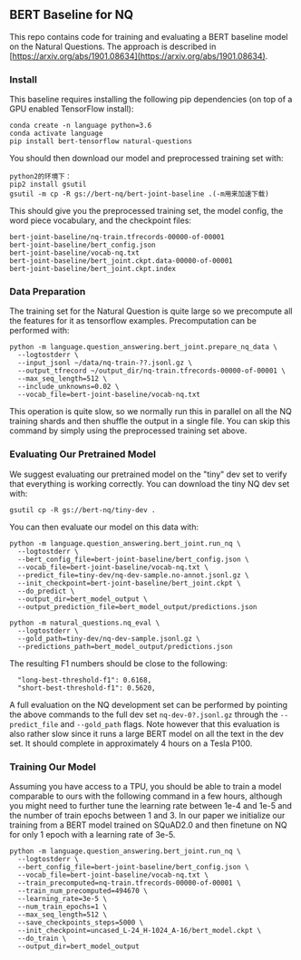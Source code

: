 ## BERT Baseline for NQ

This repo contains code for training and evaluating a BERT baseline model on
the Natural Questions. The approach is described in
[https://arxiv.org/abs/1901.08634](https://arxiv.org/abs/1901.08634).

### Install

This baseline requires installing the following pip dependencies (on top of
a GPU enabled TensorFlow install):

```
conda create -n language python=3.6
conda activate language
pip install bert-tensorflow natural-questions
```

You should then download our model and preprocessed training set with:

```
python2的环境下：
pip2 install gsutil
gsutil -m cp -R gs://bert-nq/bert-joint-baseline .(-m用来加速下载)
```

This should give you the preprocessed training set, the model config,
the word piece vocabulary, and the checkpoint files:

```
bert-joint-baseline/nq-train.tfrecords-00000-of-00001
bert-joint-baseline/bert_config.json
bert-joint-baseline/vocab-nq.txt
bert-joint-baseline/bert_joint.ckpt.data-00000-of-00001
bert-joint-baseline/bert_joint.ckpt.index
```

### Data Preparation

The training set for the Natural Question is quite large so we precompute all
the features for it as tensorflow examples. Precomputation can be performed
with:

```
python -m language.question_answering.bert_joint.prepare_nq_data \
  --logtostderr \
  --input_jsonl ~/data/nq-train-??.jsonl.gz \
  --output_tfrecord ~/output_dir/nq-train.tfrecords-00000-of-00001 \
  --max_seq_length=512 \
  --include_unknowns=0.02 \
  --vocab_file=bert-joint-baseline/vocab-nq.txt
```

This operation is quite slow, so we normally run this in parallel on all the NQ
training shards and then shuffle the output in a single file. You can skip this
command by simply using the preprocessed training set above.

### Evaluating Our Pretrained Model

We suggest evaluating our pretrained model on the "tiny" dev set to verify that
everything is working correctly. You can download the tiny NQ dev set with:

```
gsutil cp -R gs://bert-nq/tiny-dev .
```

You can then evaluate our model on this data with:

```
python -m language.question_answering.bert_joint.run_nq \
  --logtostderr \
  --bert_config_file=bert-joint-baseline/bert_config.json \
  --vocab_file=bert-joint-baseline/vocab-nq.txt \
  --predict_file=tiny-dev/nq-dev-sample.no-annot.jsonl.gz \
  --init_checkpoint=bert-joint-baseline/bert_joint.ckpt \
  --do_predict \
  --output_dir=bert_model_output \
  --output_prediction_file=bert_model_output/predictions.json

python -m natural_questions.nq_eval \
  --logtostderr \
  --gold_path=tiny-dev/nq-dev-sample.jsonl.gz \
  --predictions_path=bert_model_output/predictions.json
```

The resulting F1 numbers should be close to the following:

```
  "long-best-threshold-f1": 0.6168,
  "short-best-threshold-f1": 0.5620,
```

A full evaluation on the NQ development set can be performed by pointing the
above commands to the full dev set `nq-dev-0?.jsonl.gz` through the
`--predict_file` and `--gold_path` flags. Note however that this evaluation is
also rather slow since it runs a large BERT model on all the text in the dev
set. It should complete in approximately 4 hours on a Tesla P100.

### Training Our Model

Assuming you have access to a TPU, you should be able to train a model
comparable to ours with the following command in a few hours, although you might
need to further tune the learning rate between 1e-4 and 1e-5 and the number of
train epochs between 1 and 3. In our paper we initialize our training from a
BERT model trained on SQuAD2.0 and then finetune on NQ for only 1 epoch with a
learning rate of 3e-5.

```
python -m language.question_answering.bert_joint.run_nq \
  --logtostderr \
  --bert_config_file=bert-joint-baseline/bert_config.json \
  --vocab_file=bert-joint-baseline/vocab-nq.txt \
  --train_precomputed=nq-train.tfrecords-00000-of-00001 \
  --train_num_precomputed=494670 \
  --learning_rate=3e-5 \
  --num_train_epochs=1 \
  --max_seq_length=512 \
  --save_checkpoints_steps=5000 \
  --init_checkpoint=uncased_L-24_H-1024_A-16/bert_model.ckpt \
  --do_train \
  --output_dir=bert_model_output
```
